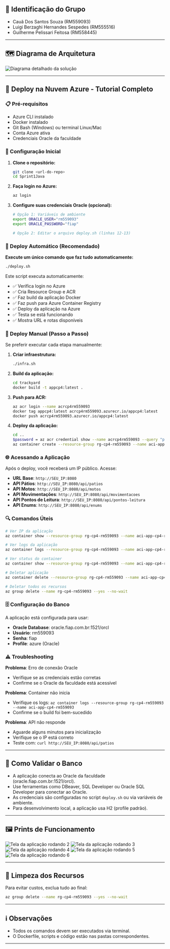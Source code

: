 ## 👥 Identificação do Grupo

- Cauã Dos Santos Souza (RM559093)
- Luigi Berzaghi Hernandes Sespedes (RM555516)
- Guilherme Pelissari Feitosa (RM558445)

---

## 🗺️ Diagrama de Arquitetura

![Diagrama detalhado da solução](images/diagrama_detalhado.png)

---

## 🚀 Deploy na Nuvem Azure - Tutorial Completo

### 📋 Pré-requisitos
- Azure CLI instalado
- Docker instalado
- Git Bash (Windows) ou terminal Linux/Mac
- Conta Azure ativa
- Credenciais Oracle da faculdade

### 🔧 Configuração Inicial

1. **Clone o repositório:**
   ```bash
   git clone <url-do-repo>
   cd Sprint1Java
   ```

2. **Faça login no Azure:**
   ```bash
   az login
   ```

3. **Configure suas credenciais Oracle (opcional):**
   ```bash
   # Opção 1: Variáveis de ambiente
   export ORACLE_USER="rm559093"
   export ORACLE_PASSWORD="fiap"
   
   # Opção 2: Editar o arquivo deploy.sh (linhas 12-13)
   ```

### 🚀 Deploy Automático (Recomendado)

**Execute um único comando que faz tudo automaticamente:**

```bash
./deploy.sh
```

Este script executa automaticamente:
- ✅ Verifica login no Azure
- ✅ Cria Resource Group e ACR
- ✅ Faz build da aplicação Docker
- ✅ Faz push para Azure Container Registry
- ✅ Deploy da aplicação na Azure
- ✅ Testa se está funcionando
- ✅ Mostra URL e rotas disponíveis

### 🔧 Deploy Manual (Passo a Passo)

Se preferir executar cada etapa manualmente:

1. **Criar infraestrutura:**
   ```bash
   ./infra.sh
   ```

2. **Build da aplicação:**
   ```bash
   cd trackyard
   docker build -t appcp4:latest .
   ```

3. **Push para ACR:**
   ```bash
   az acr login --name acrcp4rm559093
   docker tag appcp4:latest acrcp4rm559093.azurecr.io/appcp4:latest
   docker push acrcp4rm559093.azurecr.io/appcp4:latest
   ```

4. **Deploy da aplicação:**
   ```bash
   cd ..
   $password = az acr credential show --name acrcp4rm559093 --query "passwords[0].value" -o tsv
   az container create --resource-group rg-cp4-rm559093 --name aci-app-cp4-rm559093 --image acrcp4rm559093.azurecr.io/appcp4:latest --registry-login-server acrcp4rm559093.azurecr.io --registry-username acrcp4rm559093 --registry-password $password --cpu 1 --memory 2 --os-type Linux --ports 8080 --ip-address public --restart-policy OnFailure --environment-variables DB_USER=rm559093 DB_PASSWORD=fiap ORACLE_HOST=oracle.fiap.com.br ORACLE_PORT=1521 ORACLE_SID=orcl
   ```

### 🌐 Acessando a Aplicação

Após o deploy, você receberá um IP público. Acesse:

- **URL Base**: `http://SEU_IP:8080`
- **API Pátios**: `http://SEU_IP:8080/api/patios`
- **API Motos**: `http://SEU_IP:8080/api/motos`
- **API Movimentações**: `http://SEU_IP:8080/api/movimentacoes`
- **API Pontos de Leitura**: `http://SEU_IP:8080/api/pontos-leitura`
- **API Enums**: `http://SEU_IP:8080/api/enums`

### 🔍 Comandos Úteis

```bash
# Ver IP da aplicação
az container show --resource-group rg-cp4-rm559093 --name aci-app-cp4-rm559093 --query "ipAddress.ip" -o tsv

# Ver logs da aplicação
az container logs --resource-group rg-cp4-rm559093 --name aci-app-cp4-rm559093

# Ver status do container
az container show --resource-group rg-cp4-rm559093 --name aci-app-cp4-rm559093 --query "containers[0].instanceView.currentState"

# Deletar aplicação
az container delete --resource-group rg-cp4-rm559093 --name aci-app-cp4-rm559093 --yes

# Deletar todos os recursos
az group delete --name rg-cp4-rm559093 --yes --no-wait
```

### 🗄️ Configuração do Banco

A aplicação está configurada para usar:
- **Oracle Database**: oracle.fiap.com.br:1521/orcl
- **Usuário**: rm559093
- **Senha**: fiap
- **Profile**: azure (Oracle)

### ⚠️ Troubleshooting

**Problema**: Erro de conexão Oracle
- Verifique se as credenciais estão corretas
- Confirme se o Oracle da faculdade está acessível

**Problema**: Container não inicia
- Verifique os logs: `az container logs --resource-group rg-cp4-rm559093 --name aci-app-cp4-rm559093`
- Confirme se o build foi bem-sucedido

**Problema**: API não responde
- Aguarde alguns minutos para inicialização
- Verifique se o IP está correto
- Teste com: `curl http://SEU_IP:8080/api/patios`

---

## 🧪 Como Validar o Banco

- A aplicação conecta ao Oracle da faculdade (oracle.fiap.com.br:1521/orcl).
- Use ferramentas como DBeaver, SQL Developer ou Oracle SQL Developer para conectar ao Oracle.
- As credenciais são configuradas no script `deploy.sh` ou via variáveis de ambiente.
- Para desenvolvimento local, a aplicação usa H2 (profile padrão).

---

## 🖼️ Prints de Funcionamento

![Tela da aplicação rodando 2](images/print2.png)
![Tela da aplicação rodando 3](images/print3.png)
![Tela da aplicação rodando 4](images/print4.png)
![Tela da aplicação rodando 5](images/print5.png)
![Tela da aplicação rodando 6](images/print6.png)

---

## 🧹 Limpeza dos Recursos

Para evitar custos, exclua tudo ao final:
```bash
az group delete --name rg-cp4-rm559093 --yes --no-wait
```

---

## ℹ️ Observações

- Todos os comandos devem ser executados via terminal.
- O Dockerfile, scripts e código estão nas pastas correspondentes.

---
